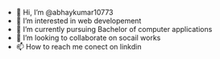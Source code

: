 - 👋 Hi, I’m @abhaykumar10773
- 👀 I’m interested in web developement 
- 🌱 I’m currently pursuing Bachelor of computer applications 
- 💞️ I’m looking to collaborate on socail works 
- 📫 How to reach me conect on linkdin 

<!---
abhaykumar10773/abhaykumar10773 is a ✨ special ✨ repository because its `README.md` (this file) appears on your GitHub profile.
You can click the Preview link to take a look at your changes.
--->
